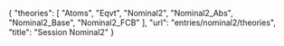 {
    "theories": [
        "Atoms",
        "Eqvt",
        "Nominal2",
        "Nominal2_Abs",
        "Nominal2_Base",
        "Nominal2_FCB"
    ],
    "url": "entries/nominal2/theories",
    "title": "Session Nominal2"
}